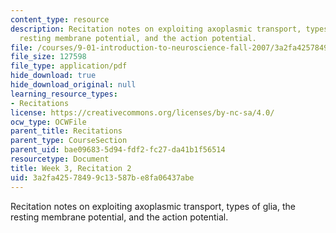 ```yaml
---
content_type: resource
description: Recitation notes on exploiting axoplasmic transport, types of glia, the
  resting membrane potential, and the action potential.
file: /courses/9-01-introduction-to-neuroscience-fall-2007/3a2fa42578499c13587be8fa06437abe_wk03_9_01_r02.pdf
file_size: 127598
file_type: application/pdf
hide_download: true
hide_download_original: null
learning_resource_types:
- Recitations
license: https://creativecommons.org/licenses/by-nc-sa/4.0/
ocw_type: OCWFile
parent_title: Recitations
parent_type: CourseSection
parent_uid: bae09683-5d94-fdf2-fc27-da41b1f56514
resourcetype: Document
title: Week 3, Recitation 2
uid: 3a2fa425-7849-9c13-587b-e8fa06437abe
---
```

Recitation notes on exploiting axoplasmic transport, types of glia, the resting membrane potential, and the action potential.